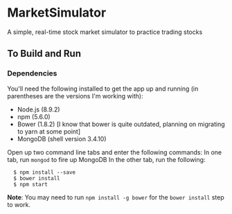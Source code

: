 # MarketSimulator
A simple, real-time stock market simulator to practice trading stocks

## To Build and Run
### Dependencies
You'll need the following installed to get the app up and running (in parentheses are the versions I'm working with):
- Node.js (8.9.2)
- npm (5.6.0)
- Bower (1.8.2) [I know that bower is quite outdated, planning on migrating to yarn at some point]
- MongoDB (shell version 3.4.10)

Open up two command line tabs and enter the following commands:
In one tab, run ```mongod``` to fire up MongoDB
In the other tab, run the following:
```
  $ npm install --save
  $ bower install
  $ npm start
```

__Note__: You may need to run ```npm install -g bower``` for the ```bower install``` step to work.
